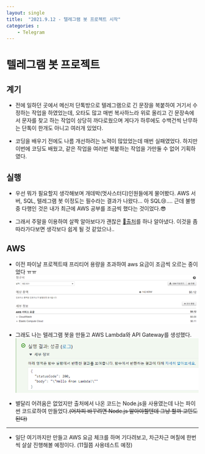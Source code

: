 ```yaml
---
layout: single
title:  "2021.9.12 - 텔레그램 봇 프로젝트 시작"
categories : 
    - Telegram
---
```


# 텔레그램 봇 프로젝트

## 계기

- 전에 일하던 곳에서 메신저 단톡방으로 텔레그램으로 긴 문장을 복붙하여 거기서 수정하는 작업을 하였었는데, 오타도 많고 매번 복사하느라 위로 올리고 긴 문장속에서 문자를 찾고 하는 작업이 상당히 까다로웠으며 게다가 하루에도 수백건씩 난무하는 단톡이 한개도 아니고 여러개 있었다.

- 코딩을 배우기 전에도 나름 개선하려는 노력이 많았었는데 매번 실패였었다. 하지만 이번에 코딩도 배웠고, 같은 작업을 여러번 복붙하는 작업을 가만둘 수 없어 기획하였다.

## 실행

- 우선 뭐가 필요할지 생각해보며 개데박(멋사스터디)인원들에게 물어봤다. AWS 서버, SQL, 텔레그램 봇 이정도는 필수라는 결과가 나왔다... 아 SQL😢.... 근데 불행중 다행인 것은 내가 최근에 AWS 공부를 조금씩 했다는 것이었다.😎

- 그래서 주말을 이용하여 살짝 알아보다가 괜찮은 [📌출처](https://github.com/jojoldu/aws-lambda-telegram-travisci)를 하나 알아냈다. 이것을 좀 따라가다보면 생각보다 쉽게 될 것 같았으나..

## AWS
- 이전 파이날 프로젝트때 프리티어 용량을 초과하여 aws 요금이 조금씩 오르는 중이었다 ㅠㅠ
![telebot1](../../../img/telebot1_1.png)

- 그래도 나는 텔레그램 봇을 만들고 AWS Lambda와 API Gateway를 생성했다.
![telebot2](../../../img/telebot1_2.png)

- 별달리 어려움은 없었지만 출처에서 나온 코드는 Node.js을 사용였는데 나는 파이썬 코드로하여 만들었다.<del>(어차피 바꾸려면 Node.js 알아야할텐데 그냥 할까 고민도 된다)</del>

---

- 일단 여기까지만 만들고 AWS 요금 체크를 하며 기다려보고, 차근차근 며칠에 한번씩 살살 진행해볼 예정이다. (11월쯤 사용테스트 예정)
